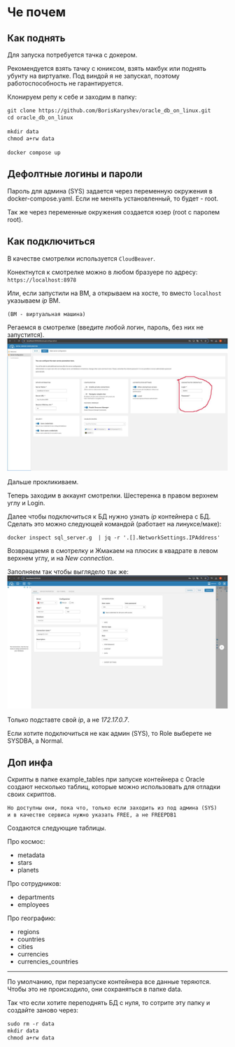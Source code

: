 # Че почем

## Как поднять
Для запуска потребуется тачка с докером.

Рекомендуется взять тачку с юниксом, взять макбук или поднять убунту на виртуалке.
Под виндой я не запускал, поэтому работоспособность не гарантируется.

Клонируем репу к себе и заходим в папку:
```
git clone https://github.com/BorisKaryshev/oracle_db_on_linux.git
cd oracle_db_on_linux

mkdir data
chmod a+rw data

docker compose up
```

## Дефолтные логины и пароли
Пароль для админа (SYS) задается через переменную окружения в docker-compose.yaml.
Если не менять установленный, то будет - root.

Так же через переменные окружения создается юзер (root с паролем root).

## Как подключиться

В качестве смотрелки используется `CloudBeaver`.

Конектнутся к смотрелке можно в любом бразуере по адресу:
`https://localhost:8978`

Или, если запустили на ВМ, а открываем на хосте, то вместо `localhost` указываем *ip* ВМ.

    (ВМ - виртуальная машина)

Регаемся в смотрелке (введите любой логин, пароль, без них не запустится).
![Сюда регаться](images/1.jpg)

Дальше прокликиваем.

Теперь заходим в аккаунт смотрелки. Шестеренка в правом верхнем углу и Login.

Далее чтобы подключиться к БД нужно узнать *ip* контейнера с БД.
Сделать это можно следующей командой (работает на линуксе/маке):

```
docker inspect sql_server.g  | jq -r '.[].NetworkSettings.IPAddress'
```

Возвращаемя в смотрелку и Жмакаем на плюсик в квадрате в левом верхнем углу, и на *New connection*.

Заполняем так чтобы выглядело так же:
![Так подключаться](images/2.jpg)

Только подставте свой *ip*, а не *172.17.0.7*.

Если хотите подключиться не как админ (SYS), то Role выберете не SYSDBA, а Normal.

## Доп инфа

Скрипты в папке example_tables при запуске контейнера с Oracle создают несколько таблиц, которые можно использовать для отладки своих скриптов.

    Но доступны они, пока что, только если заходить из под админа (SYS)
    и в качестве сервиса нужно указать FREE, а не FREEPDB1

Создаются следующие таблицы.

Про космос:
- metadata
- stars
- planets

Про сотрудников:
- departments
- employees

Про географию:
- regions
- countries
- cities
- currencies
- currencies_countries

---
По умолчанию, при перезапуске контейнера все данные теряются.
Чтобы это не происходило, они сохраняться в папке data.

Так что если хотите переподнять БД с нуля, то сотрите эту папку и создайте заново через:
```
sudo rm -r data
mkdir data
chmod a+rw data
```
